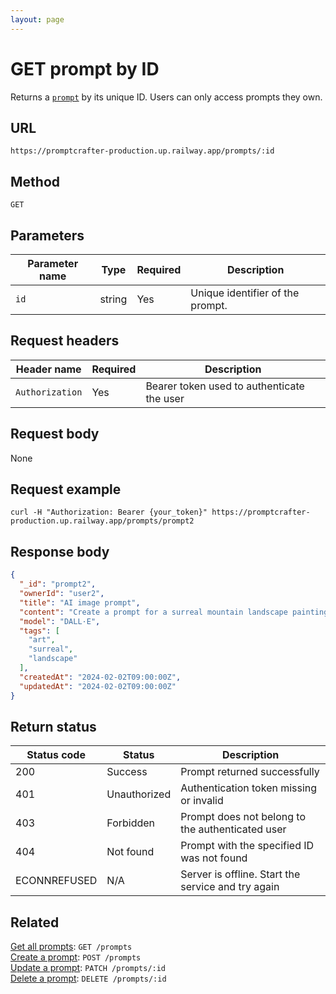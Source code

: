 ```yaml
---
layout: page
---
```


# GET prompt by ID

Returns a [`prompt`](../resources/prompt.md) by its unique ID. Users can only access prompts they own.

## URL

```text
https://promptcrafter-production.up.railway.app/prompts/:id
```

## Method

`GET`

## Parameters

| Parameter name | Type   | Required | Description                       |
|----------------|--------|----------|-----------------------------------|
| `id`           | string | Yes      | Unique identifier of the prompt. |

## Request headers

| Header name     | Required | Description                                |
|-----------------|----------|--------------------------------------------|
| `Authorization` | Yes      | Bearer token used to authenticate the user |

## Request body

None

## Request example

```shell
curl -H "Authorization: Bearer {your_token}" https://promptcrafter-production.up.railway.app/prompts/prompt2
```

## Response body

```json
{
  "_id": "prompt2",
  "ownerId": "user2",
  "title": "AI image prompt",
  "content": "Create a prompt for a surreal mountain landscape painting.",
  "model": "DALL·E",
  "tags": [
    "art",
    "surreal",
    "landscape"
  ],
  "createdAt": "2024-02-02T09:00:00Z",
  "updatedAt": "2024-02-02T09:00:00Z"
}
```

## Return status

| Status code  | Status       | Description                                        |
|--------------|--------------|----------------------------------------------------|
| 200          | Success      | Prompt returned successfully                       |
| 401          | Unauthorized | Authentication token missing or invalid            |
| 403          | Forbidden    | Prompt does not belong to the authenticated user   |
| 404          | Not found    | Prompt with the specified ID was not found         |
| ECONNREFUSED | N/A          | Server is offline. Start the service and try again |

## Related

[Get all prompts](get-prompts.md): `GET /prompts`  
[Create a prompt](post-prompts.md): `POST /prompts`  
[Update a prompt](patch-prompts-id.md): `PATCH /prompts/:id`  
[Delete a prompt](delete-prompts-id.md): `DELETE /prompts/:id`
